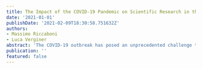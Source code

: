 ```yaml
---
title: The Impact of the COVID-19 Pandemic on Scientific Research in the Life Sciences
date: '2021-01-01'
publishDate: '2021-02-09T18:30:58.751632Z'
authors:
- Massimo Riccaboni
- Luca Verginer
abstract: 'The COVID-19 outbreak has posed an unprecedented challenge to humanity and science. On the one side, public and private incentives have been put in place to promptly allocate resources toward research areas strictly related to the COVID-19 emergency. But on the flip side, research in many fields not directly related to the pandemic has lagged behind. In this paper, we assess the impact of COVID-19 on world scientific production in the life sciences. We investigate how the usage of medical subject headings (MeSH) has changed following the outbreak. We estimate through a difference-in-differences approach the impact of COVID-19 on scientific production through PubMed. We find that COVID-related research topics have risen to prominence, displaced clinical publications, diverted funds away from research areas not directly related to COVID-19 and that the number of publications on clinical trials in unrelated fields has contracted. Our results call for urgent targeted policy interventions to reactivate biomedical research in areas that have been neglected by the COVID-19 emergency.'
publication: ''
featured: false
---
```

